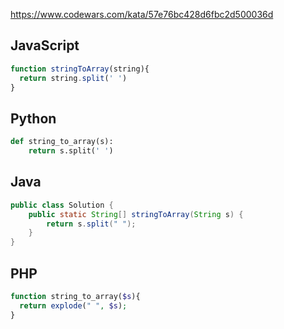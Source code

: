 https://www.codewars.com/kata/57e76bc428d6fbc2d500036d

## JavaScript
```js
function stringToArray(string){
  return string.split(' ')
}
```

## Python
```python
def string_to_array(s):
    return s.split(' ')
```

## Java
```java
public class Solution {
    public static String[] stringToArray(String s) {
        return s.split(" ");
    }
}
```

## PHP
```php
function string_to_array($s){
  return explode(" ", $s);
}
```